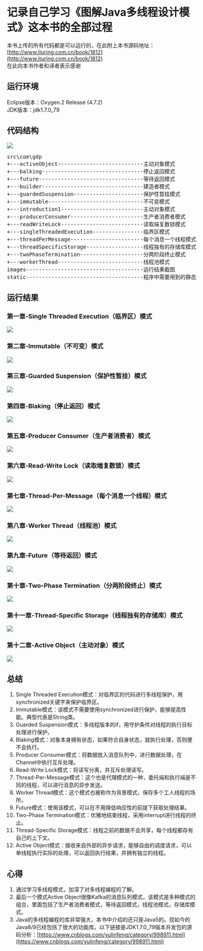 # 记录自己学习《图解Java多线程设计模式》这本书的全部过程
本书上传的所有代码都是可以运行的，在此附上本书源码地址： [http://www.ituring.com.cn/book/1812](http://www.ituring.com.cn/book/1812)<br/>
在此向本书作者和译者表示感谢

## 运行环境 ##
Eclipse版本：Oxygen.2 Release (4.7.2)<br/>
JDK版本：jdk1.7.0_79

## 代码结构 ##
![](https://i.imgur.com/dzh62mX.png)
<pre>
src\com\gdp
+---activeObject---------------------------主动对象模式
+---balking--------------------------------停止返回模式
+---future---------------------------------等待返回模式
+---builder--------------------------------建造者模式
+---guardedSuspension----------------------保护性暂挂模式
+---immutable------------------------------不可变模式
+---introduction1--------------------------主动对象模式
+---producerConsumer-----------------------生产者消费者模式
+---readWriteLock--------------------------读取端复数锁模式
+---singleThreadedExecution----------------临界区模式
+---threadPerMessage-----------------------每个消息一个线程模式
+---threadSpecificStorage------------------线程独有的存储库模式
+---twoPhaseTermination--------------------分两阶段终止模式
+---workerThread---------------------------线程池模式
images-------------------------------------运行结果截图
static-------------------------------------程序中需要用到的静态资源（程序中已经写好读取路径）
</pre>
## 运行结果 ##
### 第一章-Single Threaded Execution（临界区）模式 ###
![](https://i.imgur.com/345SuR8.png)

### 第二章-Immutable（不可变）模式 ###
![](https://i.imgur.com/Et3BXoE.png)

### 第三章-Guarded Suspension（保护性暂挂）模式 ###
![](https://i.imgur.com/E5o1fhI.png)

### 第四章-Blaking（停止返回）模式 ###
![](https://i.imgur.com/h9VnXtP.png)

### 第五章-Producer Consumer（生产者消费者）模式 ###
![](https://i.imgur.com/L3lWEnA.png)

### 第六章-Read-Write Lock（读取端复数锁）模式 ###
![](https://i.imgur.com/Hgk8yoH.png)

### 第七章-Thread-Per-Message（每个消息一个线程）模式 ###
![](https://i.imgur.com/J2BSzEU.png)

### 第八章-Worker Thread（线程池）模式 ###
![](https://i.imgur.com/KxL8W1l.png)

### 第九章-Future（等待返回）模式 ###
![](https://i.imgur.com/S44YhDW.png)

### 第十章-Two-Phase Termination（分两阶段终止）模式 ###
![](https://i.imgur.com/16erZ8s.png)

### 第十一章-Thread-Specific Storage（线程独有的存储库）模式 ###
![](https://i.imgur.com/6rPq7hz.png)

### 第十二章-Active Object（主动对象）模式 ###
![](https://i.imgur.com/ze9rxCG.png)

## 总结 ##
1. Single Threaded Execution模式：对临界区的代码进行多线程保护，用synchronized关键字来保护临界区。
2. Immutable模式：该模式不需要使用synchronized进行保护，能够提高性能。典型代表是String类。
3. Guarded Suspension模式：多线程版本的if，用守护条件对线程的执行目标处理进行保护。
4. Blaking模式：对象本身拥有状态，如果符合自身状态，就执行处理，否则便不会执行。
5. Producer Consumer模式：将数据放入消息队列中，进行数据处理，在Channel中执行互斥处理。
6. Read-Write Lock模式：将读写分离，并互斥处理读写。
7. Thread-Per-Message模式：这个也是代理模式的一种，委托端和执行端是不同的线程，可以进行消息的异步发送。
8. Worker Thread模式：这个模式也被称作为背景模式，保存多个工人线程的场所。
9. Future模式：使用该模式，可以在不用降低响应性的前提下获取处理结果。
10. Two-Phase Termination模式：优雅地结束线程，采用interrupt进行线程的终止。
11. Thread-Specific Storage模式：线程之前的数据不会共享，每个线程都存有自己的上下文。
12. Active Object模式：接收来自外部的异步请求，能够自由的调度请求，可以单线程执行实际的处理，可以返回执行结果，并拥有独立的线程。

## 心得 ##
1. 通过学习多线程模式，加深了对多线程编程的了解。
2. 最后一个模式Active Object很像Kafka的消息队列模式，该模式是多种模式的组合，里面包括了生产者消费者模式，等待返回模式，线程池模式，存储库模式。
3. Java的多线程编程的库非常强大，本书中介绍的还只是Java5的。现如今的Java8/9已经包括了很大的功能库。以下链接是JDK1.7.0_79版本并发包的源码分析：[https://www.cnblogs.com/yulinfeng/category/998911.html](https://www.cnblogs.com/yulinfeng/category/998911.html)